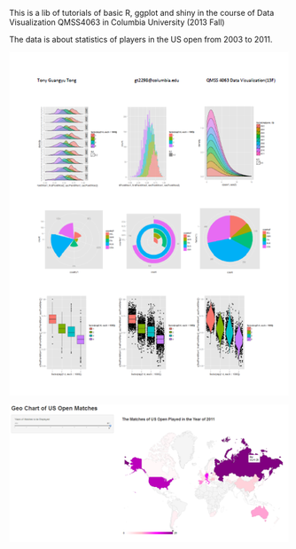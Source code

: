 This is a lib of tutorials of basic R, ggplot and shiny in the course of Data Visualization QMSS4063 in Columbia University (2013 Fall)

The data is about statistics of players in the US open from 2003 to 2011.

![alt tag](/ggplot2.png)

![alt tag](/shiny.png)
